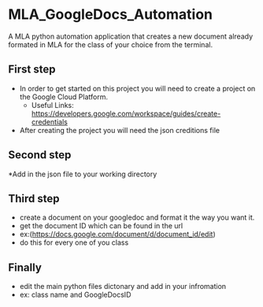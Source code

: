 # MLA_GoogleDocs_Automation
A MLA python automation application that creates a new document already formated in MLA for the class of your choice from the terminal.

## First step
* In order to get started on this project you will need to create a project on the Google Cloud Platform.
  * Useful Links:  https://developers.google.com/workspace/guides/create-credentials
* After creating the project you will need the json creditions file

## Second step
*Add in the json file to your working directory

## Third step
* create a document on your googledoc and format it the way you want it.
* get the document ID which can be found in the url
 * ex:(https://docs.google.com/document/d/document_id/edit)
* do this for every one of you class

## Finally
* edit the main python files dictonary and add in your infromation 
* ex: class name and GoogleDocsID
